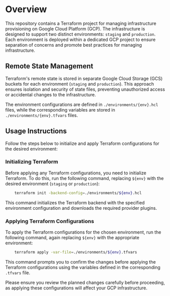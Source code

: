 # Overview

This repository contains a Terraform project for managing infrastructure provisioning on Google Cloud Platform (GCP). The infrastructure is designed to support two distinct environments: `staging` and `production`. Each environment is deployed within a dedicated GCP project to ensure separation of concerns and promote best practices for managing infrastructure.

## Remote State Management

Terraform's remote state is stored in separate Google Cloud Storage (GCS) buckets for each environment (`staging` and `production`). This approach ensures isolation and security of state files, preventing unauthorized access or accidental changes to the infrastructure.

The environment configurations are defined in `./environments/{env}.hcl` files, while the corresponding variables are stored in `./environments/{env}.tfvars` files.

## Usage Instructions

Follow the steps below to initialize and apply Terraform configurations for the desired environment:

### Initializing Terraform

Before applying any Terraform configurations, you need to initialize Terraform. To do this, run the following command, replacing `${env}` with the desired environment (`staging` or `production`):

```bash
    terraform init -backend-config=./environments/${env}.hcl
```

This command initializes the Terraform backend with the specified environment configuration and downloads the required provider plugins.

### Applying Terraform Configurations

To apply the Terraform configurations for the chosen environment, run the following command, again replacing `${env}` with the appropriate environment:

```bash
    terraform apply -var-file=./environments/${env}.tfvars
```

This command prompts you to confirm the changes before applying the Terraform configurations using the variables defined in the corresponding `.tfvars` file.

Please ensure you review the planned changes carefully before proceeding, as applying these configurations will affect your GCP infrastructure.
